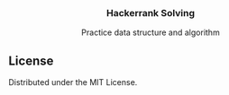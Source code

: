 <div id="top"></div>
<br />
<div align="center">
  <h3 align="center">Hackerrank Solving</h3>

  <p align="center">
    Practice data structure and algorithm
    <br />
  </p>
</div>

<!-- LICENSE -->
## License

Distributed under the MIT License.
